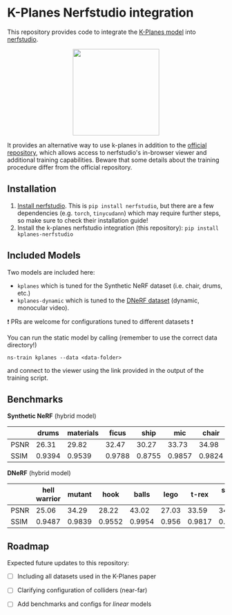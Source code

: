# K-Planes Nerfstudio integration

This repository provides code to integrate the [K-Planes model](https://sarafridov.github.io/K-Planes) into [nerfstudio](https://docs.nerf.studio/en/latest/index.html).

<div align='center'>
    <img src="https://sarafridov.github.io/K-Planes/assets/intro_figure.jpg" height="200px"/>
</div>


It provides an alternative way to use k-planes in addition to the [official repository](https://github.com/sarafridov/K-Planes), which allows access to nerfstudio's in-browser viewer and additional training capabilities.
Beware that some details about the training procedure differ from the official repository.


## Installation

1. [Install nerfstudio](https://docs.nerf.studio/en/latest/quickstart/installation.html). This is `pip install nerfstudio`, but there are a few dependencies (e.g. `torch`, `tinycudann`) which may require further steps, so make sure to check their installation guide!
2. Install the k-planes nerfstudio integration (this repository): `pip install kplanes-nerfstudio`

## Included Models

Two models are included here:
 - `kplanes` which is tuned for the Synthetic NeRF dataset (i.e. chair, drums, etc.)
 - `kplanes-dynamic` which is tuned to the [DNeRF dataset](https://www.albertpumarola.com/research/D-NeRF/index.html) (dynamic, monocular video).

:exclamation: PRs are welcome for configurations tuned to different datasets :exclamation:

You can run the static model by calling (remember to use the correct data directory!)
```
ns-train kplanes --data <data-folder>
```
and connect to the viewer using the link provided in the output of the training script.


## Benchmarks

**Synthetic NeRF** (hybrid model)

|      | drums  | materials | ficus  | ship   | mic    | chair  | lego  | hotdog | AVG    |
| ---- | -----  | --------- | -----  | ----   | ---    | -----  | ----  | ------ | ---    |
| PSNR | 26.31  | 29.82     | 32.47  | 30.27  | 33.73  | 34.98  | 36.56 | 36.77  | 32.61  |
| SSIM | 0.9394 | 0.9539    | 0.9788 | 0.8755 | 0.9857 | 0.9824 | 0.982 | 0.9792 | 0.9596 |


**DNeRF** (hybrid model)

|      | hell warrior | mutant | hook   | balls  | lego  | t-rex  | stand up | jumping jacks | AVG   |
| ---- | ------------ | ------ | ----   | -----  | ----  | -----  | -------- | ------------- | ---   |
| PSNR | 25.06        | 34.29  | 28.22  | 43.02  | 27.03 | 33.59  | 34.04    | 33.43         | 32.33 | 
| SSIM | 0.9487       | 0.9839 | 0.9552 | 0.9954 | 0.956 | 0.9817 | 0.9835   | 0.9797        | 0.973 |


## Roadmap

Expected future updates to this repository:

 - [ ] Including all datasets used in the K-Planes paper
 - [ ] Clarifying configuration of colliders (near-far)
 - [ ] Add benchmarks and configs for *linear* models


